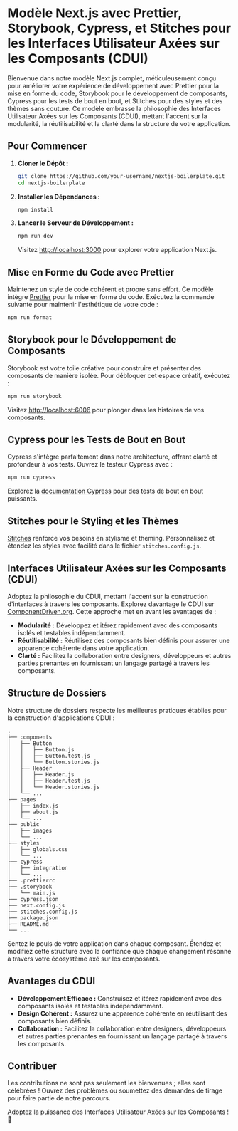 # Modèle Next.js avec Prettier, Storybook, Cypress, et Stitches pour les Interfaces Utilisateur Axées sur les Composants (CDUI)

Bienvenue dans notre modèle Next.js complet, méticuleusement conçu pour améliorer votre expérience de développement avec Prettier pour la mise en forme du code, Storybook pour le développement de composants, Cypress pour les tests de bout en bout, et Stitches pour des styles et des thèmes sans couture. Ce modèle embrasse la philosophie des Interfaces Utilisateur Axées sur les Composants (CDUI), mettant l'accent sur la modularité, la réutilisabilité et la clarté dans la structure de votre application.

## Pour Commencer

1. **Cloner le Dépôt :**

   ```bash
   git clone https://github.com/your-username/nextjs-boilerplate.git
   cd nextjs-boilerplate
   ```

2. **Installer les Dépendances :**

   ```bash
   npm install
   ```

3. **Lancer le Serveur de Développement :**

   ```bash
   npm run dev
   ```

   Visitez [http://localhost:3000](http://localhost:3000) pour explorer votre application Next.js.

## Mise en Forme du Code avec Prettier

Maintenez un style de code cohérent et propre sans effort. Ce modèle intègre [Prettier](https://prettier.io/) pour la mise en forme du code. Exécutez la commande suivante pour maintenir l'esthétique de votre code :

```bash
npm run format
```

## Storybook pour le Développement de Composants

Storybook est votre toile créative pour construire et présenter des composants de manière isolée. Pour débloquer cet espace créatif, exécutez :

```bash
npm run storybook
```

Visitez [http://localhost:6006](http://localhost:6006) pour plonger dans les histoires de vos composants.

## Cypress pour les Tests de Bout en Bout

Cypress s'intègre parfaitement dans notre architecture, offrant clarté et profondeur à vos tests. Ouvrez le testeur Cypress avec :

```bash
npm run cypress
```

Explorez la [documentation Cypress](https://docs.cypress.io/) pour des tests de bout en bout puissants.

## Stitches pour le Styling et les Thèmes

[Stitches](https://stitches.dev/) renforce vos besoins en stylisme et theming. Personnalisez et étendez les styles avec facilité dans le fichier `stitches.config.js`.

## Interfaces Utilisateur Axées sur les Composants (CDUI)

Adoptez la philosophie du CDUI, mettant l'accent sur la construction d'interfaces à travers les composants. Explorez davantage le CDUI sur [ComponentDriven.org](https://www.componentdriven.org/). Cette approche met en avant les avantages de :

- **Modularité :** Développez et itérez rapidement avec des composants isolés et testables indépendamment.
- **Réutilisabilité :** Réutilisez des composants bien définis pour assurer une apparence cohérente dans votre application.
- **Clarté :** Facilitez la collaboration entre designers, développeurs et autres parties prenantes en fournissant un langage partagé à travers les composants.

## Structure de Dossiers

Notre structure de dossiers respecte les meilleures pratiques établies pour la construction d'applications CDUI :

```plaintext
.
├── components
│   ├── Button
│   │   ├── Button.js
│   │   ├── Button.test.js
│   │   └── Button.stories.js
│   ├── Header
│   │   ├── Header.js
│   │   ├── Header.test.js
│   │   └── Header.stories.js
│   └── ...
├── pages
│   ├── index.js
│   ├── about.js
│   └── ...
├── public
│   ├── images
│   └── ...
├── styles
│   ├── globals.css
│   └── ...
├── cypress
│   ├── integration
│   └── ...
├── .prettierrc
├── .storybook
│   └── main.js
├── cypress.json
├── next.config.js
├── stitches.config.js
├── package.json
├── README.md
└── ...
```

Sentez le pouls de votre application dans chaque composant. Étendez et modifiez cette structure avec la confiance que chaque changement résonne à travers votre écosystème axé sur les composants.

## Avantages du CDUI

- **Développement Efficace :** Construisez et itérez rapidement avec des composants isolés et testables indépendamment.
- **Design Cohérent :** Assurez une apparence cohérente en réutilisant des composants bien définis.
- **Collaboration :** Facilitez la collaboration entre designers, développeurs et autres parties prenantes en fournissant un langage partagé à travers les composants.

## Contribuer

Les contributions ne sont pas seulement les bienvenues ; elles sont célébrées ! Ouvrez des problèmes ou soumettez des demandes de tirage pour faire partie de notre parcours.

Adoptez la puissance des Interfaces Utilisateur Axées sur les Composants ! 🚀
